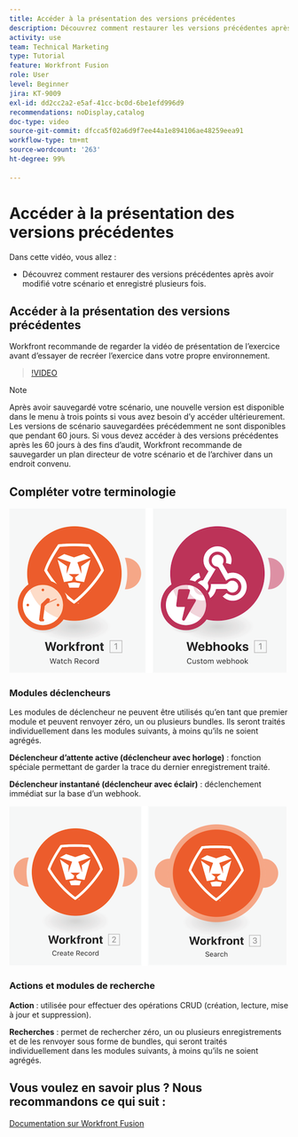 ```yaml
---
title: Accéder à la présentation des versions précédentes
description: Découvrez comment restaurer les versions précédentes après avoir apporté des modifications à votre scénario et les avoir enregistrées dans  [!DNL Adobe Workfront Fusion].
activity: use
team: Technical Marketing
type: Tutorial
feature: Workfront Fusion
role: User
level: Beginner
jira: KT-9009
exl-id: dd2cc2a2-e5af-41cc-bc0d-6be1efd996d9
recommendations: noDisplay,catalog
doc-type: video
source-git-commit: dfcca5f02a6d9f7ee44a1e894106ae48259eea91
workflow-type: tm+mt
source-wordcount: '263'
ht-degree: 99%

---
```


# Accéder à la présentation des versions précédentes

Dans cette vidéo, vous allez :

* Découvrez comment restaurer des versions précédentes après avoir modifié votre scénario et enregistré plusieurs fois.

## Accéder à la présentation des versions précédentes

Workfront recommande de regarder la vidéo de présentation de l’exercice avant d’essayer de recréer l’exercice dans votre propre environnement.

>[!VIDEO](https://video.tv.adobe.com/v/3416535/?quality=12&learn=on&enablevpops&captions=fre_fr)

>[!NOTE]
>
>Après avoir sauvegardé votre scénario, une nouvelle version est disponible dans le menu à trois points si vous avez besoin d’y accéder ultérieurement. Les versions de scénario sauvegardées précédemment ne sont disponibles que pendant 60 jours. Si vous devez accéder à des versions précédentes après les 60 jours à des fins d’audit, Workfront recommande de sauvegarder un plan directeur de votre scénario et de l’archiver dans un endroit convenu.


## Compléter votre terminologie

![Une image d’un enregistrement de veille et d’un module de webhook personnalisé](assets/understand-the-basics-3.png)

### Modules déclencheurs

Les modules de déclencheur ne peuvent être utilisés qu’en tant que premier module et peuvent renvoyer zéro, un ou plusieurs bundles. Ils seront traités individuellement dans les modules suivants, à moins qu’ils ne soient agrégés.

**Déclencheur d’attente active (déclencheur avec horloge)** : fonction spéciale permettant de garder la trace du dernier enregistrement traité.

**Déclencheur instantané (déclencheur avec éclair)** : déclenchement immédiat sur la base d’un webhook.

![Une image d’un enregistrement de création et d’un module de recherche](assets/understand-the-basics-4.png)

### Actions et modules de recherche

**Action** : utilisée pour effectuer des opérations CRUD (création, lecture, mise à jour et suppression).

**Recherches** : permet de rechercher zéro, un ou plusieurs enregistrements et de les renvoyer sous forme de bundles, qui seront traités individuellement dans les modules suivants, à moins qu’ils ne soient agrégés.

## Vous voulez en savoir plus ? Nous recommandons ce qui suit :

[Documentation sur Workfront Fusion](https://experienceleague.adobe.com/fr/docs/workfront-fusion/using/get-started-with-fusion/understand-workfront-fusion/workfront-fusion-overview)

